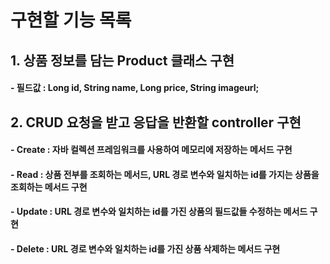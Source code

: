 # 구현할 기능 목록
## 1. 상품 정보를 담는 Product 클래스 구현
#### - 필드값 : Long id, String name, Long price, String imageurl;
## 2. CRUD 요청을 받고 응답을 반환할 controller 구현
#### - Create : 자바 컬렉션 프레임워크를 사용하여 메모리에 저장하는 메서드 구현
#### - Read : 상품 전부를 조회하는 메서드, URL 경로 변수와 일치하는 id를 가지는 상품을 조회하는 메서드 구현
#### - Update : URL 경로 변수와 일치하는 id를 가진 상품의 필드값들 수정하는 메서드 구현
#### - Delete : URL 경로 변수와 일치하는 id를 가진 상품 삭제하는 메서드 구현 

